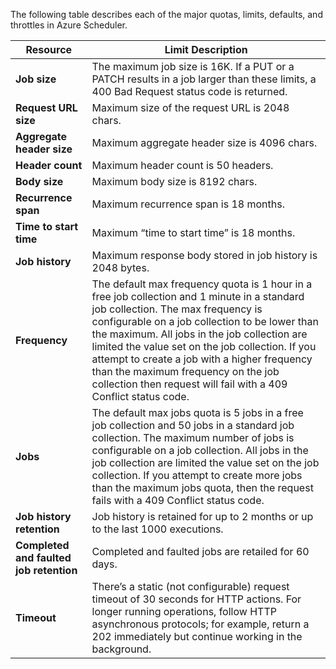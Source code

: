 The following table describes each of the major quotas, limits, defaults, and throttles in Azure Scheduler.

| Resource | Limit Description |
| --- | --- |
| **Job size** |The maximum job size is 16K. If a PUT or a PATCH results in a job larger than these limits, a 400 Bad Request status code is returned. |
| **Request URL size** |Maximum size of the request URL is 2048 chars. |
| **Aggregate header size** |Maximum aggregate header size is 4096 chars. |
| **Header count** |Maximum header count is 50 headers. |
| **Body size** |Maximum body size is 8192 chars. |
| **Recurrence span** |Maximum recurrence span is 18 months. |
| **Time to start time** |Maximum “time to start time” is 18 months. |
| **Job history** |Maximum response body stored in job history is 2048 bytes. |
| **Frequency** |The default max frequency quota is 1 hour in a free job collection and 1 minute in a standard job collection. The max frequency is configurable on a job collection to be lower than the maximum. All jobs in the job collection are limited the value set on the job collection. If you attempt to create a job with a higher frequency than the maximum frequency on the job collection then request will fail with a 409 Conflict status code. |
| **Jobs** |The default max jobs quota is 5 jobs in a free job collection and 50 jobs in a standard job collection. The maximum number of jobs is configurable on a job collection. All jobs in the job collection are limited the value set on the job collection. If you attempt to create more jobs than the maximum jobs quota, then the request fails with a 409 Conflict status code. |
| **Job history retention** |Job history is retained for up to 2 months or up to the last 1000 executions. |
| **Completed and faulted job retention** |Completed and faulted jobs are retailed for 60 days. |
| **Timeout** |There’s a static (not configurable) request timeout of 30 seconds for HTTP actions. For longer running operations, follow HTTP asynchronous protocols; for example, return a 202 immediately but continue working in the background. |

